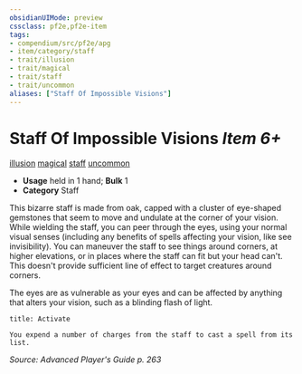 ```yaml
---
obsidianUIMode: preview
cssclass: pf2e,pf2e-item
tags:
- compendium/src/pf2e/apg
- item/category/staff
- trait/illusion
- trait/magical
- trait/staff
- trait/uncommon
aliases: ["Staff Of Impossible Visions"]
---
```

# Staff Of Impossible Visions *Item 6+*  
[illusion](../../../rules/traits/illusion.md)  [magical](../../../rules/traits/magical.md)  [staff](../../../rules/traits/staff.md)  [uncommon](../../../rules/traits/uncommon.md)  

- **Usage** held in 1 hand; **Bulk** 1
- **Category** Staff

This bizarre staff is made from oak, capped with a cluster of eye-shaped gemstones that seem to move and undulate at the corner of your vision. While wielding the staff, you can peer through the eyes, using your normal visual senses (including any benefits of spells affecting your vision, like see invisibility). You can maneuver the staff to see things around corners, at higher elevations, or in places where the staff can fit but your head can't. This doesn't provide sufficient line of effect to target creatures around corners.

The eyes are as vulnerable as your eyes and can be affected by anything that alters your vision, such as a blinding flash of light.

```ad-embed-ability
title: Activate

You expend a number of charges from the staff to cast a spell from its list.
```

*Source: Advanced Player's Guide p. 263*